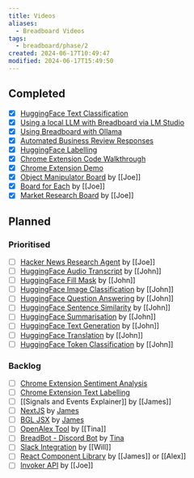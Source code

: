 ```yaml
---
title: Videos
aliases:
  - Breadboard Videos
tags:
  - breadboard/phase/2
created: 2024-06-17T10:49:47
modified: 2024-06-17T15:49:50
---
```


## Completed

- [x] [HuggingFace Text Classification](projects/Breadboard/Phase%202/HuggingFace/Text%20Classification.md)
- [x] [Using a local LLM with Breadboard via LM Studio](projects/Breadboard/Phase%202/LM%20Studio.md)
- [x] [Using Breadboard with Ollama](projects/Breadboard/Phase%202/Ollama.md)
- [x] [Automated Business Review Responses](projects/Breadboard/Phase%202/Review%20Reply%20Board.md)
- [x] [HuggingFace Labelling](projects/Breadboard/Phase%202/HuggingFace/Labelling.md)
- [x] [Chrome Extension Code Walkthrough](projects/Breadboard/Phase%202/Chrome%20Extension.md#Code%20Walkthrough)
- [x] [Chrome Extension Demo](projects/Breadboard/Phase%202/Chrome%20Extension.md#Walkthrough)
- [x] [Object Manipulator Board](projects/Breadboard/Phase%202/Object%20Manipulator%20Board.md) by [[Joe]]
- [x] [Board for Each](projects/Breadboard/Phase%202/Board%20for%20Each.md) by [[Joe]]
- [x] [Market Research Board](projects/Breadboard/Phase%202/Market%20Research%20Board.md) by [[Joe]]

## Planned

### Prioritised

- [ ] [Hacker News Research Agent](projects/Breadboard/Phase%202/Hacker%20News/Hacker%20News%20Research%20Agent.md) by [[Joe]]
- [ ] [HuggingFace Audio Transcript](projects/Breadboard/Phase%202/HuggingFace/Audio%20Transcript.md) by [[John]]
- [ ] [HuggingFace Fill Mask](projects/Breadboard/Phase%202/HuggingFace/Fill%20Mask.md) by [[John]]
- [ ] [HuggingFace Image Classification](projects/Breadboard/Phase%202/HuggingFace/Image%20Classification.md) by [[John]]
- [ ] [HuggingFace Question Answering](projects/Breadboard/Phase%202/HuggingFace/Question%20Answering.md) by [[John]]
- [ ] [HuggingFace Sentence Similarity](projects/Breadboard/Phase%202/HuggingFace/Sentence%20Similarity.md) by [[John]]
- [ ] [HuggingFace Summarisation](projects/Breadboard/Phase%202/HuggingFace/Summarisation.md) by [[John]]
- [ ] [HuggingFace Text Generation](projects/Breadboard/Phase%202/HuggingFace/Text%20Generation.md) by [[John]]
- [ ] [HuggingFace Translation](projects/Breadboard/Phase%202/HuggingFace/Translation%20RU-ENG.md) by [[John]]
- [ ] [HuggingFace Token Classification](projects/Breadboard/Phase%202/HuggingFace/Token%20Classification.md) by [[John]]

### Backlog

- [ ] [Chrome Extension Sentiment Analysis](projects/Breadboard/Phase%202/Chrome%20Extension.md#Sentiment%20Analysis)
- [ ] [Chrome Extension Text Labelling](projects/Breadboard/Phase%202/Chrome%20Extension.md#Text%20Labelling)
- [ ] [[Signals and Events Explainer]] by [[James]]
- [ ] [NextJS](projects/Breadboard/Phase%202/NextJS.md) by [James](James)
- [ ] [BGL JSX](projects/Breadboard/Phase%202/BGL%20JSX.md) by [James](James)
- [ ] [OpenAlex Tool](projects/Breadboard/Phase%202/OpenAlex.md) by [[Tina]]
- [ ] [BreadBot - Discord Bot](projects/Breadboard/Phase%202/BreadBot.md) by [Tina](Tina)
- [ ] [Slack Integration](projects/Breadboard/Phase%202/Slack%20Integration.md) by [[Will]]
- [ ] [React Component Library](projects/Breadboard/Phase%202/React%20Component%20Library.md) by [[James]] or [[Alex]]
- [ ] [Invoker API](projects/Breadboard/Phase%202/Invoker%20API.md) by [[Joe]]
